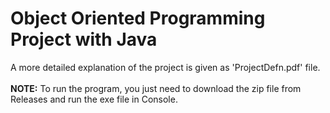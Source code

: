# Object Oriented Programming Project with Java
A more detailed explanation of the project is given as 'ProjectDefn.pdf' file.
<br>
<br>
**NOTE:** To run the program, you just need to download the zip file from Releases and run the exe file in Console.
